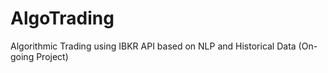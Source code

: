 # AlgoTrading
Algorithmic Trading using IBKR API based on NLP and Historical Data (On-going Project)
